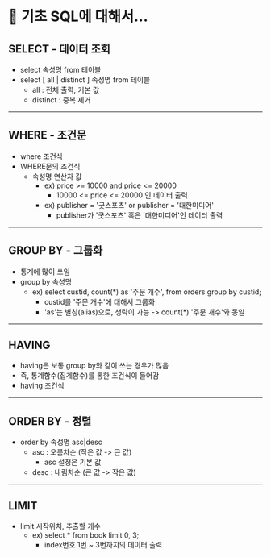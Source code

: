 # 📘 기초 SQL에 대해서...

## SELECT - 데이터 조회
- select 속성명 from 테이블
- select [ all | distinct ] 속성명 from 테이블
  - all : 전체 출력, 기본 값
  - distinct : 중복 제거
---
## WHERE - 조건문
- where 조건식
- WHERE문의 조건식
  - 속성명 연산자 값
    - ex) price >= 10000 and price <= 20000
      - 10000 <= price <= 20000 인 데이터 출력
    - ex) publisher = '굿스포츠' or publisher = '대한미디어'
      - publisher가 '굿스포츠' 혹은 '대한미디어'인 데이터 출력
---
## GROUP BY - 그룹화
- 통계에 많이 쓰임
- group by 속성명
  - ex) select 
	custid, 
	count(*) as '주문 개수', 
from orders group by custid;  
    - custid를 '주문 개수'에 대해서 그룹화
    - 'as'는 별칭(alias)으로, 생략이 가능 -> count(*) '주문 개수'와 동일
---
## HAVING
- having은 보통 group by와 같이 쓰는 경우가 많음
- 즉, 통계함수(집계함수)를 통한 조건식이 들어감 
- having 조건식

---
## ORDER BY - 정렬
- order by 속성명 asc|desc
  - asc  : 오름차순 (작은 값 -> 큰 값)
    - asc 설정은 기본 값
  - desc : 내림차순 (큰 값 -> 작은 값)
---
## LIMIT
- limit 시작위치, 추출할 개수
  - ex) select * from book limit 0, 3;
    - index번호 1번 ~ 3번까지의 데이터 출력